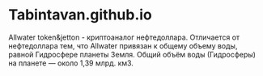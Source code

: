 # Tabintavan.github.io
Allwater token&jetton - криптоаналог нефтедоллара. 
Отличается от нефтедоллара тем, что Allwater привязан к общему объему воды, равной Гидросфере планеты Земля. 
Общий объём воды (Гидросферы) на планете — около 1,39 млрд. км3. 
